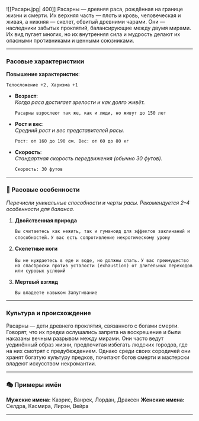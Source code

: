 ![[Расарн.jpg| 400]]
Расарны — древняя раса, рождённая на границе жизни и смерти. Их верхняя часть — плоть и кровь, человеческая и живая, а нижняя — скелет, обвитый древними чарами. Они — наследники забытых проклятий, балансирующие между двумя мирами. Их вид пугает многих, но их внутренняя сила и мудрость делают их опасными противниками и ценными союзниками.

---

### **Расовые характеристики**

**Повышение характеристик**:  
	   
    Телосложение +2, Харизма +1
    
- **Возраст**:  
    _Когда раса достигает зрелости и как долго живёт._
    
    `Расарны взрослеют так же, как и люди, но живут до 150 лет`
    
- **Рост и вес**:  
    _Средний рост и вес представителей расы._
    
    `Рост: от 160 до 190 см. Вес: от 60 до 80 кг`
    
- **Скорость**:  
    _Стандартная скорость передвижения (обычно 30 футов)._
    
    `Скорость: 30 футов`
    

---

### **🧬 Расовые особенности**

_Перечисли уникальные способности и черты расы. Рекомендуется 2–4 особенности для баланса._

1. **Двойственная природа**
    
    `Вы считаетесь как нежить, так и гуманоид для эффектов заклинаний и способностей.`
	`У вас есть сопротивление некротическому урону`
    
2. **Cкелетные ноги**
    
    `Вы не нуждаетесь в еде и воде, но должны спать.`
	`У вас преимущество на спасброски против усталости (exhaustion) от длительных переходов или суровых условий`
    
3. **Мертвый взгляд**
    
    `Вы владеете навыком Запугивание`
    

---

### **Культура и происхождение**

Расарны — дети древнего проклятия, связанного с богами смерти. Говорят, что их предки ослушались запрета на воскрешение и были наказаны вечным разрывом между мирами. Они часто ведут уединённый образ жизни, предпочитая избегать людских городов, где на них смотрят с предубеждением. Однако среди своих сородичей они хранят богатую культуру предков, почитают богов смерти и мастерски владеют искусством некромантии.

---

### **🎭 Примеры имён**

**Мужские имена:** Каэрис, Ванрек, Лордан, Драксен
**Женские имена:** Селдра, Касмира, Лирэн, Вейра

---